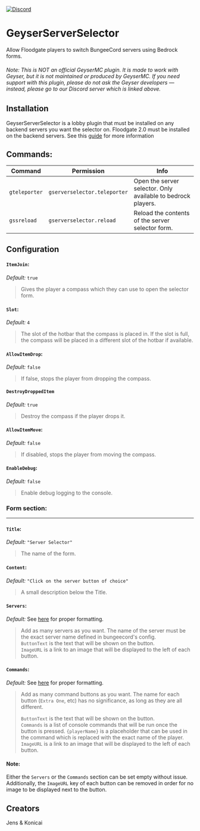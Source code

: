 [![Discord](https://img.shields.io/discord/806179549498966058?color=7289da&label=discord&logo=discord&logoColor=white)](https://discord.gg/xXzzdAXa2b)


# GeyserServerSelector

Allow Floodgate players to switch BungeeCord servers using Bedrock forms.

###### Note: This is NOT an official GeyserMC plugin. It is made to work with Geyser, but it is not maintained or produced by GeyserMC. If you need support with this plugin, please do not ask the Geyser developers — instead, please go to our Discord server which is linked above.

## Installation

GeyserServerSelector is a lobby plugin that must be installed on any backend servers you want the selector on.
Floodgate 2.0 must be installed on the backend servers.
See this [guide](https://github.com/GeyserMC/Geyser/wiki/Floodgate#running-floodgate-on-spigot-servers-behind-bungeecord-or-velocity) for more information

## Commands:

| Command | Permission | Info |
| ------- | -----------| ---- |
| `gteleporter` | `gserverselector.teleporter` | Open the server selector. Only available to bedrock players. | 
| `gssreload` | `gserverselector.reload` | Reload the contents of the server selector form. |


## Configuration

#### `ItemJoin`:
*Default:* `true`  

> Gives the player a compass which they can use to open the selector form.


#### `Slot`:
*Default:* `4`

> The slot of the hotbar that the compass is placed in. If the slot is full, the compass will be placed in a different slot of the hotbar if available. 


#### `AllowItemDrop`:
*Default:* `false`

> If false, stops the player from dropping the compass. 

#### `DestroyDroppedItem`
*Default:* `true`

> Destroy the compass if the player drops it.

#### `AllowItemMove`:
*Default:* `false`

> If disabled, stops the player from moving the compass.

#### `EnableDebug`:
*Default:* `false`
> Enable debug logging to the console.


### Form section:
***

#### `Title`:
*Default:* `"Server Selector"`
> The name of the form.

#### `Content`:
*Default:* `"Click on the server button of choice"`
> A small description below the Title.

#### `Servers`:
*Default:* See [here](https://github.com/ProjectG-Plugins/GeyserServerSelector/blob/master/src/main/resources/config.yml) for proper formatting.
> Add as many servers as you want. The name of the server must be the exact server name defined in bungeecord's config.  
> `ButtonText` is the text that will be shown on the button.  
> `ImageURL` is a link to an image that will be displayed to the left of each button.
      
#### `Commands`:
*Default:* See [here](https://github.com/ProjectG-Plugins/GeyserServerSelector/blob/master/src/main/resources/config.yml) for proper formatting.
> Add as many command buttons as you want. The name for each button (`Extra One`, etc) has no significance, as long as they are all different.
> 
> `ButtonText` is the text that will be shown on the button.   
> `Commands` is a list of console commands that will be run once the button is pressed. `{playerName}` is a placeholder that can be used in the command which is replaced with the exact name of the player.
> `ImageURL` is a link to an image that will be displayed to the left of each button.

#### Note:
Either the `Servers` or the `Commands` section can be set empty without issue.  
Additionally, the `ImageURL` key of each button can be removed in order for no image to be displayed next to the button. 


## Creators
Jens & Konicai


